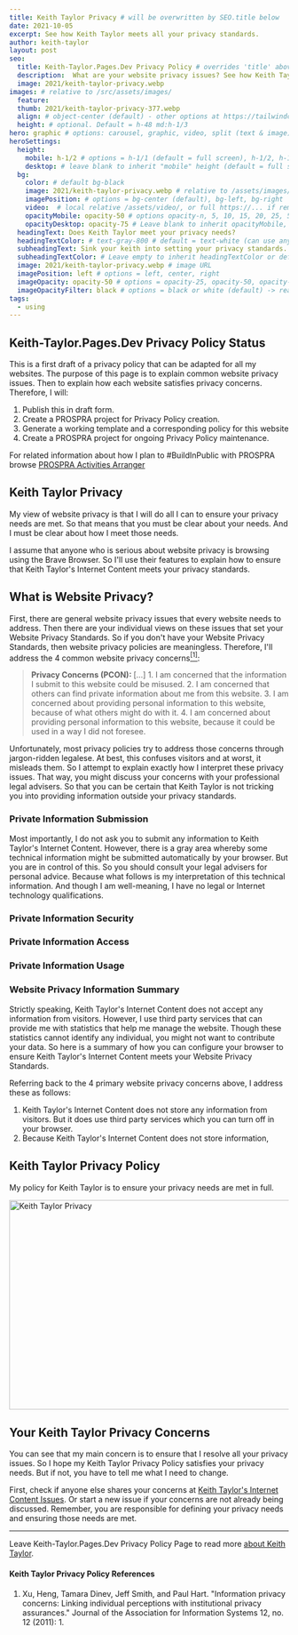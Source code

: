 ```yaml
---
title: Keith Taylor Privacy # will be overwritten by SEO.title below
date: 2021-10-05
excerpt: See how Keith Taylor meets all your privacy standards.
author: keith-taylor
layout: post
seo:
  title: Keith-Taylor.Pages.Dev Privacy Policy # overrides 'title' above on both Page and META
  description:  What are your website privacy issues? See how Keith Taylor meets all your privacy standards.
  image: 2021/keith-taylor-privacy.webp
images: # relative to /src/assets/images/
  feature:
  thumb: 2021/keith-taylor-privacy-377.webp
  align: # object-center (default) - other options at https://tailwindcss.com/docs/object-position
  height: # optional. Default = h-48 md:h-1/3
hero: graphic # options: carousel, graphic, video, split (text & image)
heroSettings:
  height:
    mobile: h-1/2 # options = h-1/1 (default = full screen), h-1/2, h-1/3, h-3/4, h-9/10, h-48 (12rem, 192px), h-56 (14rem, 224px), h-64 (16rem, 256px)
    desktop: # leave blank to inherit "mobile" height (default = full screen)
  bg:
    color: # default bg-black
    image: 2021/keith-taylor-privacy.webp # relative to /assets/images/
    imagePosition: # options = bg-center (default), bg-left, bg-right
    video:  # local relative /assets/video/, or full https://... if remote?
    opacityMobile: opacity-50 # options opacity-n, 5, 10, 15, 20, 25, 50, 75, 100 (default)
    opacityDesktop: opacity-75 # Leave blank to inherit opacityMobile, use same options as opacityMobile
  headingText: Does Keith Taylor meet your privacy needs?
  headingTextColor: # text-gray-800 # default = text-white (can use any TailwindCSS text-[color]-[xxx])
  subheadingText: Sink your keith into setting your privacy standards.
  subheadingTextColor: # Leave empty to inherit headingTextColor or default (text-white) or use any text-[color]-[xxx]
  image: 2021/keith-taylor-privacy.webp # image URL
  imagePosition: left # options = left, center, right
  imageOpacity: opacity-50 # options = opacity-25, opacity-50, opacity-75, opacity-100 (default)
  imageOpacityFilter: black # options = black or white (default) -> really depends on your background image
tags:
  - using
---
```

<h2 id="status">Keith-Taylor.Pages.Dev Privacy Policy Status</h2>

This is a first draft of a privacy policy that can be adapted for all my websites. The purpose of this page is to explain common website privacy issues. Then to explain how each website satisfies privacy concerns. Therefore, I will: 
1. Publish this in draft form.
2. Create a PROSPRA project for Privacy Policy creation.
3. Generate a working template and a corresponding policy for this website
4. Create a PROSPRA project for ongoing Privacy Policy maintenance.

For related information about how I plan to #BuildInPublic with PROSPRA browse <a href="https://prospra.com/">PROSPRA Activities Arranger</a>

<h2 id="intro">Keith Taylor Privacy</h2>

My view of website privacy is that I will do all I can to ensure your privacy needs are met. So that means that you must be clear about your needs. And I must be clear about how I meet those needs.

I assume that anyone who is serious about website privacy is browsing using the Brave Browser. So I'll use their features to explain how to ensure that Keith Taylor's Internet Content meets your privacy standards.

<h2 id="privacy">What is Website Privacy?</h2>

First, there are general website privacy issues that every website needs to address. Then there are your individual views on these issues that set your Website Privacy Standards. So if you don't have your Website Privacy Standards, then website privacy policies are meaningless. Therefore, I'll address the 4 common website privacy concerns<a href="#ref1"><sup>[1]</sup></a>:
<blockquote cite="https://doi.org/10.17705/1jais.00281"><b>Privacy Concerns (PCON): </b>[...]
	1. I am concerned that the information I submit to this website could be misused.
	2. I am concerned that others can find private information about me from this website.
	3. I am concerned about providing personal information to this website, because of what others might do with it.
	4. I am concerned about providing personal information to this website, because it could be used in a way I did not foresee.
</blockquote>

Unfortunately, most privacy policies try to address those concerns through jargon-ridden legalese. At best, this confuses visitors and at worst, it misleads them. So I attempt to explain exactly how I interpret these privacy issues. That way, you might discuss your concerns with your professional legal advisers. So that you can be certain that Keith Taylor is not tricking you into providing information outside your privacy standards.

<h3 id="submit">Private Information Submission</h3>

Most importantly, I do not ask you to submit any information to Keith Taylor's Internet Content. However, there is a gray area whereby some technical information might be submitted automatically by your browser. But you are in control of this. So you should consult your legal advisers for personal advice. Because what follows is my interpretation of this technical information. And though I am well-meaning, I have no legal or Internet technology qualifications.

<h3 id="security">Private Information Security</h3>

<h3 id="access">Private Information Access</h3>

<h3 id="usage">Private Information Usage</h3>

<h3 id="summary">Website Privacy Information Summary</h3>

Strictly speaking, Keith Taylor's Internet Content does not accept any information from visitors. However, I use third party services that can provide me with statistics that help me manage the website. Though these statistics cannot identify any individual, you might not want to contribute your data. So here is a summary of how you can configure your browser to ensure Keith Taylor's Internet Content meets your Website Privacy Standards.

Referring back to the 4 primary website privacy concerns above, I address these as follows:
1. Keith Taylor's Internet Content does not store any information from visitors. But it does use third party services which you can turn off in your browser.
2. Because Keith Taylor's Internet Content does not store information, 

<h2 id="policy">Keith Taylor Privacy Policy</h2>

My policy for Keith Taylor is to ensure your privacy needs are met in full.

<img src="/assets/images/2021/keith-taylor-privacy.webp" alt="Keith Taylor Privacy" width="610" height="377">

<h2 id="next">Your Keith Taylor Privacy Concerns</h2>

You can see that my main concern is to ensure that I resolve all your privacy issues. So I hope my Keith Taylor Privacy Policy satisfies your privacy needs. But if not, you have to tell me what I need to change.

First, check if anyone else shares your concerns at <a href="https://github.com/kct2020/keith-taylor-11ta/issues">Keith Taylor's Internet Content Issues</a>. Or start a new issue if your concerns are not already being discussed. Remember, you are responsible for defining your privacy needs and ensuring those needs are met.

<hr />

Leave Keith-Taylor.Pages.Dev Privacy Policy Page to read more <a href="/about-keith-taylor">about Keith Taylor</a>.

<h4 id="refs">Keith Taylor Privacy Policy References</h4>
<ol>
	<li id="ref1">Xu, Heng, Tamara Dinev, Jeff Smith, and Paul Hart. "Information privacy concerns: Linking individual perceptions with institutional privacy assurances." Journal of the Association for Information Systems 12, no. 12 (2011): 1.</li>
</ol>
